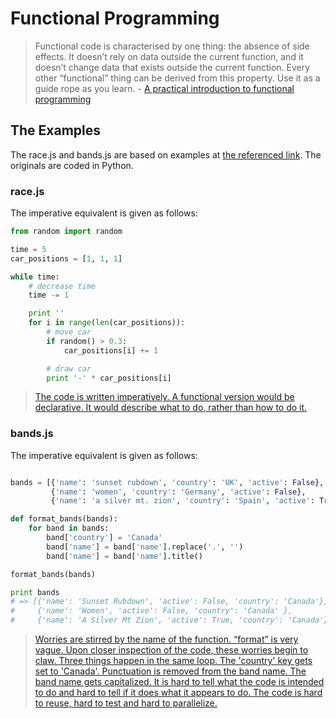 # Functional Programming

> Functional code is characterised by one thing: the absence of side effects. It doesn’t rely on data outside the current function, and it doesn’t change data that exists outside the current function. Every other “functional” thing can be derived from this property. Use it as a guide rope as you learn. - [A practical introduction to functional programming][exampleSite]

## The Examples
The race.js and bands.js are based on examples at [the referenced link][exampleSite]. The originals are coded in Python.

### race.js
The imperative equivalent is given as follows:
```py
from random import random

time = 5
car_positions = [1, 1, 1]

while time:
    # decrease time
    time -= 1

    print ''
    for i in range(len(car_positions)):
        # move car
        if random() > 0.3:
            car_positions[i] += 1

        # draw car
        print '-' * car_positions[i]
```

> [The code is written imperatively. A functional version would be declarative. It would describe what to do, rather than how to do it.][exampleSite]

### bands.js

The imperative equivalent is given as follows:
```py

bands = [{'name': 'sunset rubdown', 'country': 'UK', 'active': False},
         {'name': 'women', 'country': 'Germany', 'active': False},
         {'name': 'a silver mt. zion', 'country': 'Spain', 'active': True}]

def format_bands(bands):
    for band in bands:
        band['country'] = 'Canada'
        band['name'] = band['name'].replace('.', '')
        band['name'] = band['name'].title()

format_bands(bands)

print bands
# => [{'name': 'Sunset Rubdown', 'active': False, 'country': 'Canada'},
#     {'name': 'Women', 'active': False, 'country': 'Canada' },
#     {'name': 'A Silver Mt Zion', 'active': True, 'country': 'Canada'}]
```

> [Worries are stirred by the name of the function. “format” is very vague. Upon closer inspection of the code, these worries begin to claw. Three things happen in the same loop. The 'country' key gets set to 'Canada'. Punctuation is removed from the band name. The band name gets capitalized. It is hard to tell what the code is intended to do and hard to tell if it does what it appears to do. The code is hard to reuse, hard to test and hard to parallelize.][exampleSite]

[exampleSite]: https://maryrosecook.com/blog/post/a-practical-introduction-to-functional-programming
